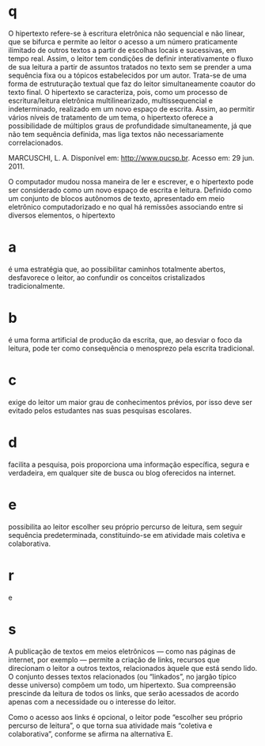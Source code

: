 # q
O hipertexto refere-se à escritura eletrônica não sequencial e não linear, que se bifurca e permite ao leitor o acesso a um número praticamente ilimitado de outros textos a partir de escolhas locais e sucessivas, em tempo real. Assim, o leitor tem condições de definir interativamente o fluxo de sua leitura a partir de assuntos tratados no texto sem se prender a uma sequência fixa ou a tópicos estabelecidos por um autor. Trata-se de uma forma de estruturação textual que faz do leitor simultaneamente coautor do texto final. O hipertexto se caracteriza, pois, como um processo de escritura/leitura eletrônica multilinearizado, multissequencial e indeterminado, realizado em um novo espaço de escrita. Assim, ao permitir vários níveis de tratamento de um tema, o hipertexto oferece a possibilidade de múltiplos graus de profundidade simultaneamente, já que não tem sequência definida, mas liga textos não necessariamente correlacionados.

MARCUSCHI, L. A. Disponível em: http://www.pucsp.br. Acesso em: 29 jun. 2011.

O computador mudou nossa maneira de ler e escrever, e o hipertexto pode ser considerado como um novo espaço de escrita e leitura. Definido como um conjunto de blocos autônomos de texto, apresentado em meio eletrônico computadorizado e no qual há remissões associando entre si diversos elementos, o hipertexto

# a
é uma estratégia que, ao possibilitar caminhos totalmente abertos, desfavorece o leitor, ao confundir os conceitos cristalizados tradicionalmente.

# b
é uma forma artificial de produção da escrita, que, ao desviar o foco da leitura, pode ter como consequência o menosprezo pela escrita tradicional.

# c
exige do leitor um maior grau de conhecimentos prévios, por isso deve ser evitado pelos estudantes nas suas pesquisas escolares.

# d
facilita a pesquisa, pois proporciona uma informação específica, segura e verdadeira, em qualquer site de busca ou blog oferecidos na internet.

# e
possibilita ao leitor escolher seu próprio percurso de leitura, sem seguir sequência predeterminada, constituindo-se em atividade mais coletiva e colaborativa.

# r
e

# s
A publicação de textos em meios eletrônicos — como nas páginas de internet, por exemplo — permite a criação de links, recursos que direcionam o leitor a outros textos, relacionados àquele que está sendo lido. O conjunto desses textos relacionados (ou “linkados”, no jargão típico desse universo) compõem um todo, um hipertexto. Sua compreensão prescinde da leitura de todos os links, que serão acessados de acordo apenas com a necessidade ou o interesse do leitor.

Como o acesso aos links é opcional, o leitor pode “escolher seu próprio percurso de leitura”, o que torna sua atividade mais “coletiva e colaborativa”, conforme se afirma na alternativa E.
